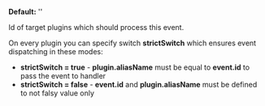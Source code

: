 **Default:** ''

Id of target plugins which should process this event.

On every plugin you can specify switch **strictSwitch** which ensures event dispatching in these modes:

- **strictSwitch = true** - **plugin.aliasName** must be equal to **event.id** to pass the event to handler
- **strictSwitch = false** - **event.id** and **plugin.aliasName** must be defined to not falsy value only
